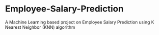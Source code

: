 # Employee-Salary-Prediction
A Machine Learning based project on Employee Salary Prediction using K Nearest Neighbor (KNN) algorithm

